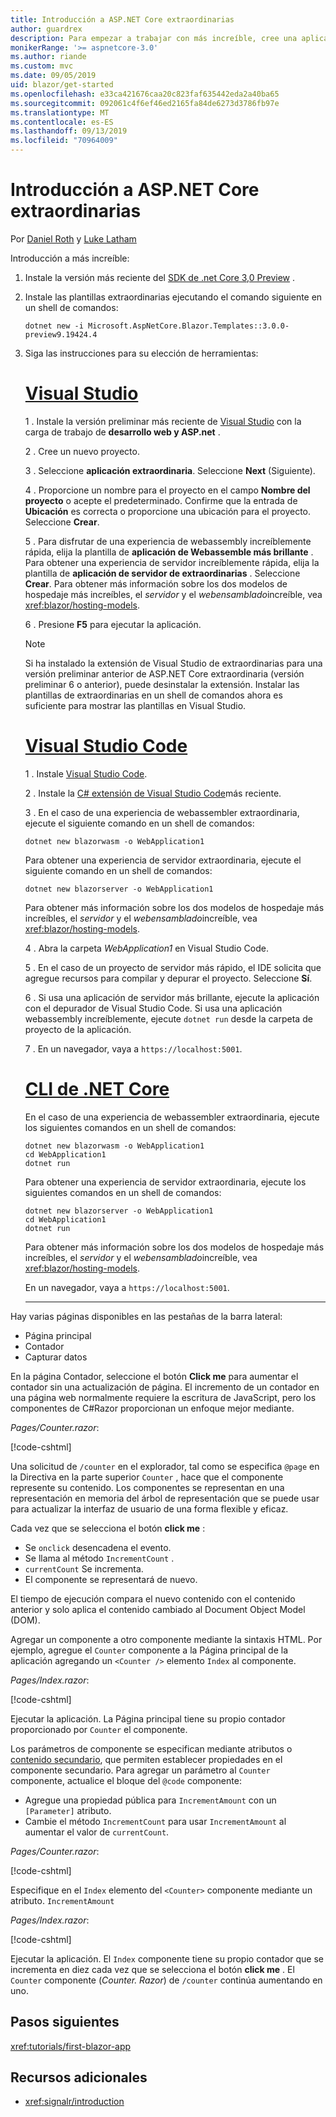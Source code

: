```yaml
---
title: Introducción a ASP.NET Core extraordinarias
author: guardrex
description: Para empezar a trabajar con más increíble, cree una aplicación increíblemente con las herramientas de su elección.
monikerRange: '>= aspnetcore-3.0'
ms.author: riande
ms.custom: mvc
ms.date: 09/05/2019
uid: blazor/get-started
ms.openlocfilehash: e33ca421676caa20c823faf635442eda2a40ba65
ms.sourcegitcommit: 092061c4f6ef46ed2165fa84de6273d3786fb97e
ms.translationtype: MT
ms.contentlocale: es-ES
ms.lasthandoff: 09/13/2019
ms.locfileid: "70964009"
---
```

# <a name="get-started-with-aspnet-core-blazor"></a>Introducción a ASP.NET Core extraordinarias

Por [Daniel Roth](https://github.com/danroth27) y [Luke Latham](https://github.com/guardrex)

Introducción a más increíble:

1. Instale la versión más reciente del [SDK de .net Core 3,0 Preview](https://dotnet.microsoft.com/download/dotnet-core/3.0) .

1. Instale las plantillas extraordinarias ejecutando el comando siguiente en un shell de comandos:

   ```console
   dotnet new -i Microsoft.AspNetCore.Blazor.Templates::3.0.0-preview9.19424.4
   ```

1. Siga las instrucciones para su elección de herramientas:

   # <a name="visual-studiotabvisual-studio"></a>[Visual Studio](#tab/visual-studio)

   1 \. Instale la versión preliminar más reciente de [Visual Studio](https://visualstudio.com/vs/preview) con la carga de trabajo de **desarrollo web y ASP.net** .

   2 \. Cree un nuevo proyecto.

   3 \. Seleccione **aplicación extraordinaria**. Seleccione **Next** (Siguiente).

   4 \. Proporcione un nombre para el proyecto en el campo **Nombre del proyecto** o acepte el predeterminado. Confirme que la entrada de **Ubicación** es correcta o proporcione una ubicación para el proyecto. Seleccione **Crear**.

   5 \. Para disfrutar de una experiencia de webassembly increíblemente rápida, elija la plantilla de **aplicación de Webassemble más brillante** . Para obtener una experiencia de servidor increíblemente rápida, elija la plantilla de **aplicación de servidor de extraordinarias** . Seleccione **Crear**. Para obtener más información sobre los dos modelos de hospedaje más increíbles, el *servidor* y el *webensamblado*increíble, vea <xref:blazor/hosting-models>.

   6 \. Presione **F5** para ejecutar la aplicación.

   > [!NOTE]
   > Si ha instalado la extensión de Visual Studio de extraordinarias para una versión preliminar anterior de ASP.NET Core extraordinaria (versión preliminar 6 o anterior), puede desinstalar la extensión. Instalar las plantillas de extraordinarias en un shell de comandos ahora es suficiente para mostrar las plantillas en Visual Studio.

   # <a name="visual-studio-codetabvisual-studio-code"></a>[Visual Studio Code](#tab/visual-studio-code)

   1 \. Instale [Visual Studio Code](https://code.visualstudio.com/).

   2 \. Instale la [ C# extensión de Visual Studio Code](https://marketplace.visualstudio.com/items?itemName=ms-vscode.csharp)más reciente.

   3 \. En el caso de una experiencia de webassembler extraordinaria, ejecute el siguiente comando en un shell de comandos:

      ```console
      dotnet new blazorwasm -o WebApplication1
      ```

      Para obtener una experiencia de servidor extraordinaria, ejecute el siguiente comando en un shell de comandos:

      ```console
      dotnet new blazorserver -o WebApplication1
      ```

      Para obtener más información sobre los dos modelos de hospedaje más increíbles, el *servidor* y el *webensamblado*increíble, vea <xref:blazor/hosting-models>.

   4 \. Abra la carpeta *WebApplication1* en Visual Studio Code.

   5 \. En el caso de un proyecto de servidor más rápido, el IDE solicita que agregue recursos para compilar y depurar el proyecto. Seleccione **Sí**.

   6 \. Si usa una aplicación de servidor más brillante, ejecute la aplicación con el depurador de Visual Studio Code. Si usa una aplicación webassembly increíblemente, ejecute `dotnet run` desde la carpeta de proyecto de la aplicación.

   7 \. En un navegador, vaya a `https://localhost:5001`.

   <!--

   # [Visual Studio for Mac](#tab/visual-studio-mac)

   1\. Install [Visual Studio for Mac](https://visualstudio.microsoft.com/vs/mac/). Switch the [Update channel to Preview](/visualstudio/mac/install-preview).

   2\. Select **File** > **New Solution** or **New Project**.

   3\. In the sidebar, select **.NET Core** > **App**.

   4\. For a Blazor Server experience, select the **Blazor Server App** template. For a Blazor WebAssembly experience, select the **Blazor WebAssembly App** template. Select **Next**. For information on the two Blazor hosting models, *Blazor Server* and *Blazor WebAssembly*, see <xref:blazor/hosting-models>.

   5\. The **Target Framework** defaults to **.NET Core 3.0**. Select **Next**.

   6\. In the **Project Name** field, enter `WebApplication1`. Select **Create**.

   7\. Select **Run** > **Run Without Debugging** to run the app *without the debugger*. Running with the debugger isn't supported at this time.

   -->

   # <a name="net-core-clitabnetcore-cli"></a>[CLI de .NET Core](#tab/netcore-cli/)

   En el caso de una experiencia de webassembler extraordinaria, ejecute los siguientes comandos en un shell de comandos:

   ```console
   dotnet new blazorwasm -o WebApplication1
   cd WebApplication1
   dotnet run
   ```

   Para obtener una experiencia de servidor extraordinaria, ejecute los siguientes comandos en un shell de comandos:

   ```console
   dotnet new blazorserver -o WebApplication1
   cd WebApplication1
   dotnet run
   ```

   Para obtener más información sobre los dos modelos de hospedaje más increíbles, el *servidor* y el *webensamblado*increíble, vea <xref:blazor/hosting-models>.

   En un navegador, vaya a `https://localhost:5001`.

   ---

Hay varias páginas disponibles en las pestañas de la barra lateral:

* Página principal
* Contador
* Capturar datos

En la página Contador, seleccione el botón **Click me** para aumentar el contador sin una actualización de página. El incremento de un contador en una página web normalmente requiere la escritura de JavaScript, pero los componentes de C#Razor proporcionan un enfoque mejor mediante.

*Pages/Counter.razor*:

[!code-cshtml[](get-started/samples_snapshot/3.x/Counter1.razor?highlight=7,12-15)]

Una solicitud de `/counter` en el explorador, tal como se especifica `@page` en la Directiva en la parte superior `Counter` , hace que el componente represente su contenido. Los componentes se representan en una representación en memoria del árbol de representación que se puede usar para actualizar la interfaz de usuario de una forma flexible y eficaz.

Cada vez que se selecciona el botón **click me** :

* Se `onclick` desencadena el evento.
* Se llama al método `IncrementCount` .
* `currentCount` Se incrementa.
* El componente se representará de nuevo.

El tiempo de ejecución compara el nuevo contenido con el contenido anterior y solo aplica el contenido cambiado al Document Object Model (DOM).

Agregar un componente a otro componente mediante la sintaxis HTML. Por ejemplo, agregue el `Counter` componente a la Página principal de la aplicación agregando un `<Counter />` elemento `Index` al componente.

*Pages/Index.razor*:

[!code-cshtml[](get-started/samples_snapshot/3.x/Index1.razor?highlight=7)]

Ejecutar la aplicación. La Página principal tiene su propio contador proporcionado por `Counter` el componente.

Los parámetros de componente se especifican mediante atributos o [contenido secundario](xref:blazor/components#child-content), que permiten establecer propiedades en el componente secundario. Para agregar un parámetro al `Counter` componente, actualice el bloque del `@code` componente:

* Agregue una propiedad pública para `IncrementAmount` con un `[Parameter]` atributo.
* Cambie el método `IncrementCount` para usar `IncrementAmount` al aumentar el valor de `currentCount`.

*Pages/Counter.razor*:

[!code-cshtml[](get-started/samples_snapshot/3.x/Counter2.razor?highlight=12-13,17)]

Especifique en el `Index` elemento del `<Counter>` componente mediante un atributo. `IncrementAmount`

*Pages/Index.razor*:

[!code-cshtml[](get-started/samples_snapshot/3.x/Index2.razor?highlight=7)]

Ejecutar la aplicación. El `Index` componente tiene su propio contador que se incrementa en diez cada vez que se selecciona el botón **click me** . El `Counter` componente (*Counter. Razor*) de `/counter` continúa aumentando en uno.

## <a name="next-steps"></a>Pasos siguientes

<xref:tutorials/first-blazor-app>

## <a name="additional-resources"></a>Recursos adicionales

* <xref:signalr/introduction>
